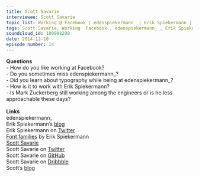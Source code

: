 ```yaml
--- 
title: Scott Savarie
interviewee: Scott Savarie
topic_list: Working @ Facebook | edenspiekermann_ | Erik Spiekermann | Mark Zuckerberg
tags: Scott Savarie, Working  Facebook , edenspiekermann_ , Erik Spiekermann , Mark Zuckerberg
soundcloud_id: 180908290
date: 2014-12-10
episode_number: 14
---
```

 
<p class="show_notes_display"><b>Questions</b><br>- How do you like working at Facebook?<br>- Do you sometimes miss edenspiekermann_?<br>- Did you learn about typography while being at edenspiekermann_?<br>- How is it to work with Erik Spiekermann?<br>- Is Mark Zuckerberg still working among the engineers or is he less approachable these days?<br><br><b>Links</b><br>edenspiekermann_<br>Erik Spiekermann’s <a rel="nofollow" target="_blank" href="http://spiekermann.com/en/">blog</a><br>Erik Spiekermann on <a rel="nofollow" target="_blank" href="https://twitter.com/espiekermann">Twitter</a><br><a rel="nofollow" target="_blank" href="https://www.myfonts.com/person/Erik_Spiekermann/">Font families</a> by Erik Spiekermann <br><a rel="nofollow" target="_blank" href="http://www.scottsavarie.ca/">Scott Savarie</a><br>Scott Savarie on <a rel="nofollow" target="_blank" href="https://twitter.com/scottsavarie">Twitter</a><br>Scott Savarie on <a rel="nofollow" target="_blank" href="https://github.com/ScottSavarie?tab=activity">GitHub</a><br>Scott Savarie on <a rel="nofollow" target="_blank" href="https://dribbble.com/ScottSavarie">Dribbble</a><br>Scott’s <a rel="nofollow" target="_blank" href="http://blog.scottsavarie.ca/">blog</a><br><br><br><br></p>
